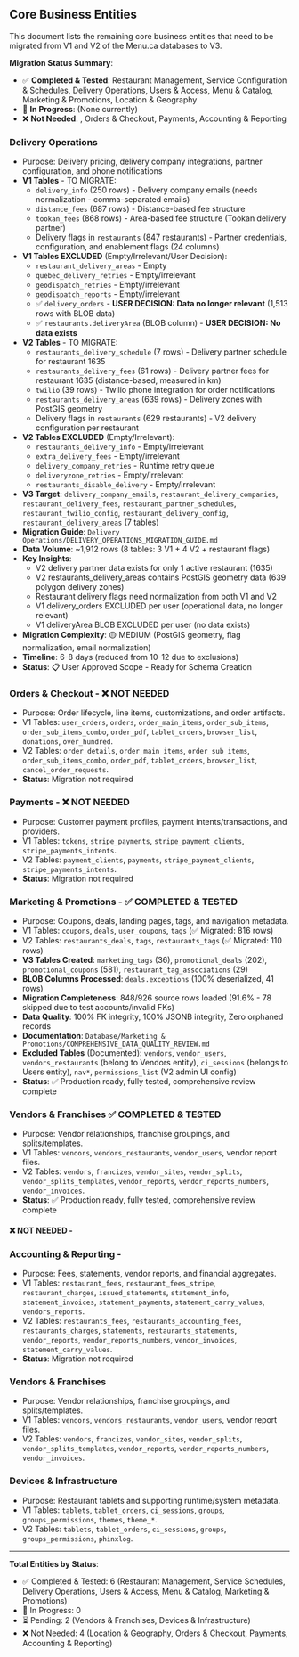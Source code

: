 ## Core Business Entities

This document lists the remaining core business entities that need to be migrated from V1 and V2 of the Menu.ca databases to V3.

**Migration Status Summary**:
- ✅ **Completed & Tested**: Restaurant Management, Service Configuration & Schedules, Delivery Operations, Users & Access, Menu & Catalog, Marketing & Promotions, Location & Geography
- 🔄 **In Progress**: (None currently)
- ❌ **Not Needed**: , Orders & Checkout, Payments, Accounting & Reporting

### Delivery Operations
- Purpose: Delivery pricing, delivery company integrations, partner configuration, and phone notifications
- **V1 Tables** - TO MIGRATE:
  - `delivery_info` (250 rows) - Delivery company emails (needs normalization - comma-separated emails)
  - `distance_fees` (687 rows) - Distance-based fee structure
  - `tookan_fees` (868 rows) - Area-based fee structure (Tookan delivery partner)
  - Delivery flags in `restaurants` (847 restaurants) - Partner credentials, configuration, and enablement flags (24 columns)
- **V1 Tables EXCLUDED** (Empty/Irrelevant/User Decision):
  - `restaurant_delivery_areas` - Empty
  - `quebec_delivery_retries` - Empty/irrelevant
  - `geodispatch_retries` - Empty/irrelevant
  - `geodispatch_reports` - Empty/irrelevant
  - ✅ `delivery_orders` - **USER DECISION: Data no longer relevant** (1,513 rows with BLOB data)
  - ✅ `restaurants.deliveryArea` (BLOB column) - **USER DECISION: No data exists**
- **V2 Tables** - TO MIGRATE:
  - `restaurants_delivery_schedule` (7 rows) - Delivery partner schedule for restaurant 1635
  - `restaurants_delivery_fees` (61 rows) - Delivery partner fees for restaurant 1635 (distance-based, measured in km)
  - `twilio` (39 rows) - Twilio phone integration for order notifications
  - `restaurants_delivery_areas` (639 rows) - Delivery zones with PostGIS geometry
  - Delivery flags in `restaurants` (629 restaurants) - V2 delivery configuration per restaurant
- **V2 Tables EXCLUDED** (Empty/Irrelevant):
  - `restaurants_delivery_info` - Empty/irrelevant
  - `extra_delivery_fees` - Empty/irrelevant
  - `delivery_company_retries` - Runtime retry queue
  - `deliveryzone_retries` - Empty/irrelevant
  - `restaurants_disable_delivery` - Empty/irrelevant
- **V3 Target**: `delivery_company_emails`, `restaurant_delivery_companies`, `restaurant_delivery_fees`, `restaurant_partner_schedules`, `restaurant_twilio_config`, `restaurant_delivery_config`, `restaurant_delivery_areas` (7 tables)
- **Migration Guide**: `Delivery Operations/DELIVERY_OPERATIONS_MIGRATION_GUIDE.md`
- **Data Volume**: ~1,912 rows (8 tables: 3 V1 + 4 V2 + restaurant flags)
- **Key Insights**: 
  - V2 delivery partner data exists for only 1 active restaurant (1635)
  - V2 restaurants_delivery_areas contains PostGIS geometry data (639 polygon delivery zones)
  - Restaurant delivery flags need normalization from both V1 and V2
  - V1 delivery_orders EXCLUDED per user (operational data, no longer relevant)
  - V1 deliveryArea BLOB EXCLUDED per user (no data exists)
- **Migration Complexity**: 🟡 MEDIUM (PostGIS geometry, flag normalization, email normalization)
- **Timeline**: 6-8 days (reduced from 10-12 due to exclusions)
- **Status**: 📋 User Approved Scope - Ready for Schema Creation

### Orders & Checkout - ❌ NOT NEEDED
- Purpose: Order lifecycle, line items, customizations, and order artifacts.
- V1 Tables: `user_orders`, `orders`, `order_main_items`, `order_sub_items`, `order_sub_items_combo`, `order_pdf`, `tablet_orders`, `browser_list`, `donations`, `over_hundred`.
- V2 Tables: `order_details`, `order_main_items`, `order_sub_items`, `order_sub_items_combo`, `order_pdf`, `tablet_orders`, `browser_list`, `cancel_order_requests`.
- **Status**: Migration not required

### Payments - ❌ NOT NEEDED
- Purpose: Customer payment profiles, payment intents/transactions, and providers.
- V1 Tables: `tokens`, `stripe_payments`, `stripe_payment_clients`, `stripe_payments_intents`.
- V2 Tables: `payment_clients`, `payments`, `stripe_payment_clients`, `stripe_payments_intents`.
- **Status**: Migration not required

### Marketing & Promotions - ✅ COMPLETED & TESTED
- Purpose: Coupons, deals, landing pages, tags, and navigation metadata.
- V1 Tables: `coupons`, `deals`, `user_coupons`, `tags` (✅ Migrated: 816 rows)
- V2 Tables: `restaurants_deals`, `tags`, `restaurants_tags` (✅ Migrated: 110 rows)
- **V3 Tables Created**: `marketing_tags` (36), `promotional_deals` (202), `promotional_coupons` (581), `restaurant_tag_associations` (29)
- **BLOB Columns Processed**: `deals.exceptions` (100% deserialized, 41 rows)
- **Migration Completeness**: 848/926 source rows loaded (91.6% - 78 skipped due to test accounts/invalid FKs)
- **Data Quality**: 100% FK integrity, 100% JSONB integrity, Zero orphaned records
- **Documentation**: `Database/Marketing & Promotions/COMPREHENSIVE_DATA_QUALITY_REVIEW.md`
- **Excluded Tables** (Documented): `vendors`, `vendor_users`, `vendors_restaurants` (belong to Vendors entity), `ci_sessions` (belongs to Users entity), `nav*`, `permissions_list` (V2 admin UI config)
- **Status**: ✅ Production ready, fully tested, comprehensive review complete

### Vendors & Franchises ✅ COMPLETED & TESTED
- Purpose: Vendor relationships, franchise groupings, and splits/templates.
- V1 Tables: `vendors`, `vendors_restaurants`, `vendor_users`, vendor report files.
- V2 Tables: `vendors`, `francizes`, `vendor_sites`, `vendor_splits`, `vendor_splits_templates`, `vendor_reports`, `vendor_reports_numbers`, `vendor_invoices`.
- **Status**: ✅ Production ready, fully tested, comprehensive review complete


#### ❌ NOT NEEDED -
### Accounting & Reporting - 
- Purpose: Fees, statements, vendor reports, and financial aggregates.
- V1 Tables: `restaurant_fees`, `restaurant_fees_stripe`, `restaurant_charges`, `issued_statements`, `statement_info`, `statement_invoices`, `statement_payments`, `statement_carry_values`, `vendors_reports`.
- V2 Tables: `restaurants_fees`, `restaurants_accounting_fees`, `restaurants_charges`, `statements`, `restaurants_statements`, `vendor_reports`, `vendor_reports_numbers`, `vendor_invoices`, `statement_carry_values`.
- **Status**: Migration not required

### Vendors & Franchises
- Purpose: Vendor relationships, franchise groupings, and splits/templates.
- V1 Tables: `vendors`, `vendors_restaurants`, `vendor_users`, vendor report files.
- V2 Tables: `vendors`, `francizes`, `vendor_sites`, `vendor_splits`, `vendor_splits_templates`, `vendor_reports`, `vendor_reports_numbers`, `vendor_invoices`.

### Devices & Infrastructure
- Purpose: Restaurant tablets and supporting runtime/system metadata.
- V1 Tables: `tablets`, `tablet_orders`, `ci_sessions`, `groups`, `groups_permissions`, `themes`, `theme_*`.
- V2 Tables: `tablets`, `tablet_orders`, `ci_sessions`, `groups`, `groups_permissions`, `phinxlog`.


---

**Total Entities by Status**:
- ✅ Completed & Tested: 6 (Restaurant Management, Service Schedules, Delivery Operations, Users & Access, Menu & Catalog, Marketing & Promotions)
- 🔄 In Progress: 0
- ⏳ Pending: 2 (Vendors & Franchises, Devices & Infrastructure)
- ❌ Not Needed: 4 (Location & Geography, Orders & Checkout, Payments, Accounting & Reporting)

